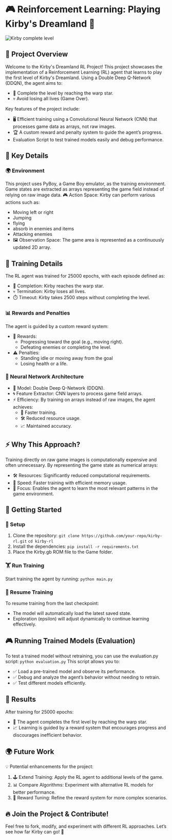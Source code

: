 # 🎮 Reinforcement Learning: Playing Kirby's Dreamland 🌟

![Kirby complete level](https://github.com/user-attachments/assets/73091eef-1614-465c-a7f1-7f92a33a9209)



## 📝 Project Overview
Welcome to the Kirby's Dreamland RL Project! This project showcases the implementation of a Reinforcement Learning (RL) agent that learns to play the first level of Kirby's Dreamland. Using a Double Deep Q-Network (DDQN), the agent aims to:
- 🌠 Complete the level by reaching the warp star.
- 💀 Avoid losing all lives (Game Over).
  
Key features of the project include:
- 🖥️ Efficient training using a Convolutional Neural Network (CNN) that processes game data as arrays, not raw images.
- 🏆 A custom reward and penalty system to guide the agent’s progress.
-  Evaluation Script to test trained models easily and debug performance.
## 🔑 Key Details
### 🌍 Environment
This project uses PyBoy, a Game Boy emulator, as the training environment. Game states are extracted as arrays representing the game field instead of relying on raw image data.
🎮 Action Space: Kirby can perform various actions such as:
- Moving left or right
- Jumping
- flying
- absorb in enemies and items
- Attacking enemies
- 🖼️ Observation Space: The game area is represented as a continuously updated 2D array.
## 🧠 Training Details
The RL agent was trained for 25000 epochs, with each episode defined as:
- 🎯 Completion: Kirby reaches the warp star.
- 💀 Termination: Kirby loses all lives.
- ⏱️ Timeout: Kirby takes 2500 steps without completing the level.
### 📊 Rewards and Penalties
The agent is guided by a custom reward system:
- 🥇 Rewards:
  - Progressing toward the goal (e.g., moving right).
  - Defeating enemies or completing the level.
- ⚠️ Penalties:
  - Standing idle or moving away from the goal
  - Losing health or a life.
### 🧩 Neural Network Architecture
- 🤖 Model: Double Deep Q-Network (DDQN).
- 🌀 Feature Extractor: CNN layers to process game field arrays.
- ⚡ Efficiency: By training on arrays instead of raw images, the agent achieves:
  - 🚀 Faster training.
  - 🛠️ Reduced resource usage.
  - 📈 Maintained accuracy.

 
## ⚡ Why This Approach?
Training directly on raw game images is computationally expensive and often unnecessary. By representing the game state as numerical arrays:
- 🛠️ Resources: Significantly reduced computational requirements.
- 🚀 Speed: Faster training with efficient memory usage.
- 🎯 Focus: Enables the agent to learn the most relevant patterns in the game environment.

## 🚀 Getting Started
### 🔧 Setup
1. Clone the repository:
  `git clone https://github.com/your-repo/kirby-rl.git`
  `cd kirby-rl`
2. Install the dependencies:
   `pip install -r requirements.txt`
3. Place the Kirby.gb ROM file to the Game folder.

### 🏋️ Run Training
Start training the agent by running:
`python main.py`
### 🔄 Resume Training
To resume training from the last checkpoint:
- The model will automatically load the latest saved state.
- Exploration (epsilon) will adjust dynamically to continue learning effectively.

## 🎮 Running Trained Models (Evaluation)
To test a trained model without retraining, you can use the evaluation.py script:
`python evaluation.py`
This script allows you to:
- ✅ Load a pre-trained model and observe its performance.
- ✅ Debug and analyze the agent’s behavior without needing to retrain.
- ✅ Test different models efficiently.

## 🌟 Results
After training for 25000 epochs:
- 🎉 The agent completes the first level by reaching the warp star.
- 📈 Learning is guided by a reward system that encourages progress and discourages inefficient behavior.

## 🌍 Future Work
💡 Potential enhancements for the project:
1. 🕹️ Extend Training: Apply the RL agent to additional levels of the game.
2. 📊 Compare Algorithms: Experiment with alternative RL models for better performance.
3. 🔧 Reward Tuning: Refine the reward system for more complex scenarios.

## 🔥 Join the Project & Contribute!
Feel free to fork, modify, and experiment with different RL approaches. Let’s see how far Kirby can go! 🚀

